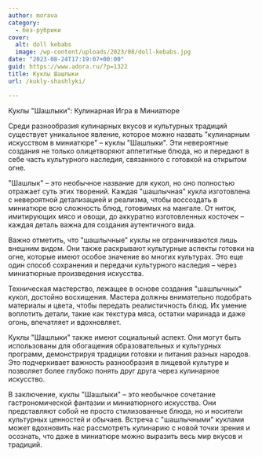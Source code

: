 ```yaml
---
author: morava
category:
  - без-рубрики
cover:
  alt: doll kebabs
  image: /wp-content/uploads/2023/08/doll-kebabs.jpg
date: "2023-08-24T17:19:07+00:00"
guid: https://www.adora.ru/?p=1322
title: Куклы Шашлыки
url: /kukly-shashlyki/

---
```

Куклы "Шашлыки": Кулинарная Игра в Миниатюре

Среди разнообразия кулинарных вкусов и культурных традиций существует уникальное явление, которое можно назвать "кулинарным искусством в миниатюре" – куклы "Шашлыки". Эти невероятные создания не только олицетворяют аппетитные блюда, но и передают в себе часть культурного наследия, связанного с готовкой на открытом огне.

"Шашлык" – это необычное название для кукол, но оно полностью отражает суть этих творений. Каждая "шашлычная" кукла изготовлена с невероятной детализацией и реализма, чтобы воссоздать в миниатюре всю сложность блюд, готовимых на мангале. От ниток, имитирующих мясо и овощи, до аккуратно изготовленных косточек – каждая деталь важна для создания аутентичного вида.

Важно отметить, что "шашлычные" куклы не ограничиваются лишь внешним видом. Они также раскрывают культурные аспекты готовки на огне, которые имеют особое значение во многих культурах. Это еще один способ сохранения и передачи культурного наследия – через миниатюрные произведения искусства.

Техническая мастерство, лежащее в основе создания "шашлычных" кукол, достойно восхищения. Мастера должны внимательно подобрать материалы и цвета, чтобы передать реалистичность блюд. Их умение воплотить детали, такие как текстура мяса, остатки маринада и даже огонь, впечатляет и вдохновляет.

Куклы "Шашлыки" также имеют социальный аспект. Они могут быть использованы для обогащения образовательных и культурных программ, демонстрируя традиции готовки и питания разных народов. Это подчеркивает важность разнообразия в пищевой культуре и позволяет более глубоко понять друг друга через кулинарное искусство.

В заключение, куклы "Шашлыки" – это необычное сочетание гастрономической фантазии и миниатюрного искусства. Они представляют собой не просто стилизованные блюда, но и носители культурных ценностей и обычаев. Встреча с "шашлычными" куклами может вдохновить нас рассмотреть кулинарию с новой точки зрения и осознать, что даже в миниатюре можно выразить весь мир вкусов и традиций.
